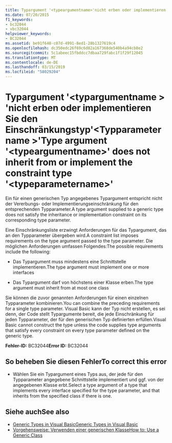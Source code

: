 ```yaml
---
title: Typargument '<typeargumentname>'nicht erben oder implementieren den Einschränkungstyp'<typeparametername>'
ms.date: 07/20/2015
f1_keywords:
- bc32044
- vbc32044
helpviewer_keywords:
- BC32044
ms.assetid: be91f648-c07d-4991-8ed1-28b1327619c4
ms.openlocfilehash: dc350edc26f69c6d82a167368de540b4a94cb8e2
ms.sourcegitcommit: 5c1abeec15fbddcc7dbaa729fabc1f1f29f12045
ms.translationtype: MT
ms.contentlocale: de-DE
ms.lasthandoff: 03/15/2019
ms.locfileid: "58029204"
---
```

# <a name="type-argument-typeargumentname-does-not-inherit-from-or-implement-the-constraint-type-typeparametername"></a><span data-ttu-id="59543-102">Typargument '\<typargumentname > 'nicht erben oder implementieren Sie den Einschränkungstyp'\<Typparametername >'</span><span class="sxs-lookup"><span data-stu-id="59543-102">Type argument '\<typeargumentname>' does not inherit from or implement the constraint type '\<typeparametername>'</span></span>
<span data-ttu-id="59543-103">Ein für einen generischen Typ angegebenes Typargument entspricht nicht der Vererbungs- oder Implementierungseinschränkung für den entsprechenden Typparameter.</span><span class="sxs-lookup"><span data-stu-id="59543-103">A type argument supplied to a generic type does not satisfy the inheritance or implementation constraint on its corresponding type parameter.</span></span>  
  
 <span data-ttu-id="59543-104">Eine Einschränkungsliste erzwingt Anforderungen für das Typargument, das an den Typparameter übergeben wird.</span><span class="sxs-lookup"><span data-stu-id="59543-104">A constraint list imposes requirements on the type argument passed to the type parameter.</span></span> <span data-ttu-id="59543-105">Die möglichen Anforderungen umfassen Folgendes:</span><span class="sxs-lookup"><span data-stu-id="59543-105">The possible requirements include the following:</span></span>  
  
-   <span data-ttu-id="59543-106">Das Typargument muss mindestens eine Schnittstelle implementieren.</span><span class="sxs-lookup"><span data-stu-id="59543-106">The type argument must implement one or more interfaces</span></span>  
  
-   <span data-ttu-id="59543-107">Das Typargument darf von höchstens einer Klasse erben.</span><span class="sxs-lookup"><span data-stu-id="59543-107">The type argument must inherit from at most one class</span></span>  
  
 <span data-ttu-id="59543-108">Sie können die zuvor genannten Anforderungen für einen einzelnen Typparameter kombinieren.</span><span class="sxs-lookup"><span data-stu-id="59543-108">You can combine the preceding requirements for a single type parameter.</span></span> <span data-ttu-id="59543-109">Visual Basic kann der Typ nicht erstellen, es sei denn, der Code stellt Typargumente bereit, die jede Einschränkung für jeden Typparameter, der für den generischen Typ definierten erfüllen.</span><span class="sxs-lookup"><span data-stu-id="59543-109">Visual Basic cannot construct the type unless the code supplies type arguments that satisfy every constraint on every type parameter defined on the generic type.</span></span>  
  
 <span data-ttu-id="59543-110">**Fehler-ID:** BC32044</span><span class="sxs-lookup"><span data-stu-id="59543-110">**Error ID:** BC32044</span></span>  
  
## <a name="to-correct-this-error"></a><span data-ttu-id="59543-111">So beheben Sie diesen Fehler</span><span class="sxs-lookup"><span data-stu-id="59543-111">To correct this error</span></span>  
  
-   <span data-ttu-id="59543-112">Wählen Sie ein Typargument eines Typs aus, der jede für den Typparameter angegebene Schnittstelle implementiert und ggf. von der angegebenen Klasse erbt.</span><span class="sxs-lookup"><span data-stu-id="59543-112">Select a type argument of a type that implements every interface specified for the type parameter, and that inherits from the specified class if there is one.</span></span>  
  
## <a name="see-also"></a><span data-ttu-id="59543-113">Siehe auch</span><span class="sxs-lookup"><span data-stu-id="59543-113">See also</span></span>

- [<span data-ttu-id="59543-114">Generic Types in Visual Basic</span><span class="sxs-lookup"><span data-stu-id="59543-114">Generic Types in Visual Basic</span></span>](../../visual-basic/programming-guide/language-features/data-types/generic-types.md)
- [<span data-ttu-id="59543-115">Vorgehensweise: Verwenden einer generischen Klasse</span><span class="sxs-lookup"><span data-stu-id="59543-115">How to: Use a Generic Class</span></span>](../../visual-basic/programming-guide/language-features/data-types/how-to-use-a-generic-class.md)
